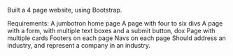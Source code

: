Built a 4 page website, using Bootstrap.

Requirements:
A jumbotron home page
A page with four to six divs
A page with a form, with multiple text boxes and a submit button, dox
Page with multiple cards
Footers on each page
Navs on each page
Should address an industry, and represent a company in an industry. 
